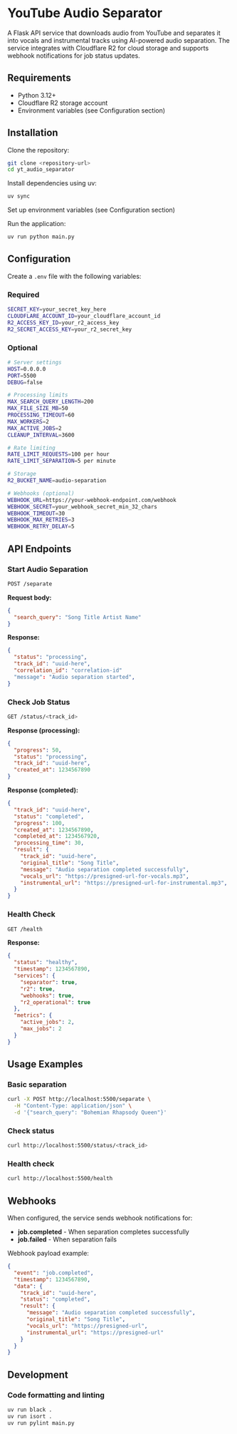 # YouTube Audio Separator

A Flask API service that downloads audio from YouTube and separates it into vocals and instrumental tracks using AI-powered audio separation. The service integrates with Cloudflare R2 for cloud storage and supports webhook notifications for job status updates.

## Requirements

- Python 3.12+
- Cloudflare R2 storage account
- Environment variables (see Configuration section)

## Installation

 Clone the repository:

```bash
git clone <repository-url>
cd yt_audio_separator
```

 Install dependencies using uv:

```bash
uv sync
```

Set up environment variables (see Configuration section)

Run the application:

```bash
uv run python main.py
```

## Configuration

Create a `.env` file with the following variables:

### Required

```bash
SECRET_KEY=your_secret_key_here
CLOUDFLARE_ACCOUNT_ID=your_cloudflare_account_id
R2_ACCESS_KEY_ID=your_r2_access_key
R2_SECRET_ACCESS_KEY=your_r2_secret_key
```

### Optional

```bash
# Server settings
HOST=0.0.0.0
PORT=5500
DEBUG=false

# Processing limits
MAX_SEARCH_QUERY_LENGTH=200
MAX_FILE_SIZE_MB=50
PROCESSING_TIMEOUT=60
MAX_WORKERS=2
MAX_ACTIVE_JOBS=2
CLEANUP_INTERVAL=3600

# Rate limiting
RATE_LIMIT_REQUESTS=100 per hour
RATE_LIMIT_SEPARATION=5 per minute

# Storage
R2_BUCKET_NAME=audio-separation

# Webhooks (optional)
WEBHOOK_URL=https://your-webhook-endpoint.com/webhook
WEBHOOK_SECRET=your_webhook_secret_min_32_chars
WEBHOOK_TIMEOUT=30
WEBHOOK_MAX_RETRIES=3
WEBHOOK_RETRY_DELAY=5
```

## API Endpoints

### Start Audio Separation

```bash
POST /separate
```

**Request body:**

```json
{
  "search_query": "Song Title Artist Name"
}
```

**Response:**

```json
{
  "status": "processing",
  "track_id": "uuid-here",
  "correlation_id": "correlation-id"
  "message": "Audio separation started",
}
```

### Check Job Status

```bash
GET /status/<track_id>
```

**Response (processing):**

```json
{
  "progress": 50,
  "status": "processing",
  "track_id": "uuid-here",
  "created_at": 1234567890
}
```

**Response (completed):**

```json
{
  "track_id": "uuid-here",
  "status": "completed",
  "progress": 100,
  "created_at": 1234567890,
  "completed_at": 1234567920,
  "processing_time": 30,
  "result": {
    "track_id": "uuid-here",
    "original_title": "Song Title",
    "message": "Audio separation completed successfully",
    "vocals_url": "https://presigned-url-for-vocals.mp3",
    "instrumental_url": "https://presigned-url-for-instrumental.mp3",
  }
}
```

### Health Check

```bash
GET /health
```

**Response:**

```json
{
  "status": "healthy",
  "timestamp": 1234567890,
  "services": {
    "separator": true,
    "r2": true,
    "webhooks": true,
    "r2_operational": true
  },
  "metrics": {
    "active_jobs": 2,
    "max_jobs": 2
  }
}
```

## Usage Examples

### Basic separation

```bash
curl -X POST http://localhost:5500/separate \
  -H "Content-Type: application/json" \
  -d '{"search_query": "Bohemian Rhapsody Queen"}'
```

### Check status

```bash
curl http://localhost:5500/status/<track_id>
```

### Health check

```bash
curl http://localhost:5500/health
```

## Webhooks

When configured, the service sends webhook notifications for:

- **job.completed** - When separation completes successfully
- **job.failed** - When separation fails

Webhook payload example:

```json
{
  "event": "job.completed",
  "timestamp": 1234567890,
  "data": {
    "track_id": "uuid-here",
    "status": "completed",
    "result": {
      "message": "Audio separation completed successfully",
      "original_title": "Song Title",
      "vocals_url": "https://presigned-url",
      "instrumental_url": "https://presigned-url"
    }
  }
}
```

## Development

### Code formatting and linting

```bash
uv run black .
uv run isort .
uv run pylint main.py
```

